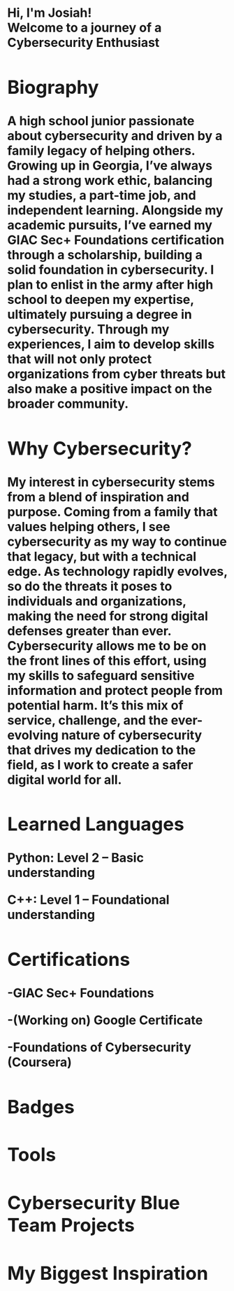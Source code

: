 <h1>Hi, I'm Josiah! <br/><a 
<h2>Welcome to a journey of a Cybersecurity Enthusiast <br/><a 

  ----  
<h2> Biography</h2>
A high school junior passionate about cybersecurity and driven by a family legacy of helping others. Growing up in Georgia, I’ve always had a strong work ethic, balancing my studies, a part-time job, and independent learning. Alongside my academic pursuits, I’ve earned my GIAC Sec+ Foundations certification through a scholarship, building a solid foundation in cybersecurity. I plan to enlist in the army after high school to deepen my expertise, ultimately pursuing a degree in cybersecurity. Through my experiences, I aim to develop skills that will not only protect organizations from cyber threats but also make a positive impact on the broader community.


<h2> Why Cybersecurity?</h2>
My interest in cybersecurity stems from a blend of inspiration and purpose. Coming from a family that values helping others, I see cybersecurity as my way to continue that legacy, but with a technical edge. As technology rapidly evolves, so do the threats it poses to individuals and organizations, making the need for strong digital defenses greater than ever. Cybersecurity allows me to be on the front lines of this effort, using my skills to safeguard sensitive information and protect people from potential harm. It’s this mix of service, challenge, and the ever-evolving nature of cybersecurity that drives my dedication to the field, as I work to create a safer digital world for all.

  
<h2> Learned Languages</h2>
Python: Level 2 – Basic understanding

C++: Level 1 – Foundational understanding

<h2>Certifications</h2>

-GIAC Sec+ Foundations

-(Working on) Google Certificate

-Foundations of Cybersecurity (Coursera)


<h2>Badges</h2>

<h2>Tools</h2>

<h2>Cybersecurity Blue Team Projects</h2>

<h2>My Biggest Inspiration</h2>


